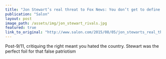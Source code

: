 ```yaml
---
title: "Jon Stewart’s real threat to Fox News: You don’t get to define patriotism!"
publication: "Salon"
layout: post
image_path: /assets/img/jon_stewart_rivals.jpg
featured: true
link_to_original: "http://www.salon.com/2015/08/05/jon_stewarts_real_threat_to_fox_news_you_dont_get_to_define_patriotism/"
---
```

Post-9/11, critiquing the right meant you hated the country. Stewart was the perfect foil for that false patriotism